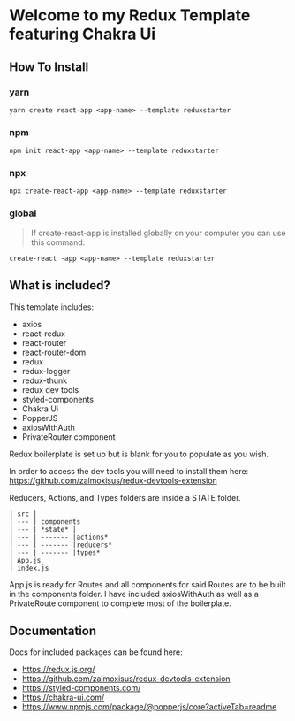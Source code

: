 # Welcome to my Redux Template featuring Chakra Ui

## How To Install

### yarn

`yarn create react-app <app-name> --template reduxstarter`

### npm

`npm init react-app <app-name> --template reduxstarter`

### npx

`npx create-react-app <app-name> --template reduxstarter`

### global

> If create-react-app is installed globally on your computer you can use this command:

`create-react -app <app-name> --template reduxstarter`

## What is included?

This template includes:

- axios
- react-redux
- react-router
- react-router-dom
- redux
- redux-logger
- redux-thunk
- redux dev tools
- styled-components
- Chakra Ui
- PopperJS
- axiosWithAuth
- PrivateRouter component

Redux boilerplate is set up but is blank for you to populate as you wish.

In order to access the dev tools you will need to install them here:
https://github.com/zalmoxisus/redux-devtools-extension

Reducers, Actions, and Types folders are inside a STATE folder.

```
| src |
| --- | components
| --- | *state* |
| --- | ------- |actions*
| --- | ------- |reducers*
| --- | ------- |types*
| App.js
| index.js
```

App.js is ready for Routes and all components for said Routes are to be built in the components folder.
I have included axiosWithAuth as well as a PrivateRoute component to complete most of the boilerplate.

## Documentation

Docs for included packages can be found here:

- https://redux.js.org/
- https://github.com/zalmoxisus/redux-devtools-extension
- https://styled-components.com/
- https://chakra-ui.com/
- https://www.npmjs.com/package/@popperjs/core?activeTab=readme
